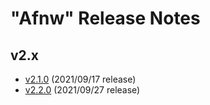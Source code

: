 # "Afnw" Release Notes

## v2.x

* [v2.1.0](v2.x/v2.1.0.md) (2021/09/17 release)
* [v2.2.0](v2.x/v2.2.0.md) (2021/09/27 release)
